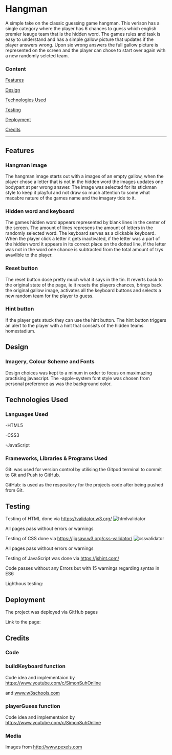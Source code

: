 # Hangman 
A simple take on the classic guessing game hangman. This verison has a single category where the player has 6 chances to guess which english premier leauge team that is the hidden word. The games rules and task is easy to understand and has a simple gallow picture that updates if the player answers wrong. Upon six wrong answers the full gallow picture is represented on the screen and the player can chose to start over again with a new randomly selcted team.

### Content
[Features](#section-1)

[Design](#section-2)

[Technologies Used](#section-3)

[Testing](#section-4)

[Deployment](#section-5)

[Credits](#section-6)


------

## <a name="section-1"></a> Features

### Hangman image
The hangman image starts out with a images of an empty gallow, when the player chose a letter that is not in the hidden word the images updates one bodypart at per wrong answer. The image was selected for its stickman style to keep it playful and not draw so much attention to some what macabre nature of the games name and the imagary tide to it.     

### Hidden word and keyboard  
The games hidden word appears represented by blank lines in the center of the screen. The amount of lines represens the amount of letters in the randomly selected word. The keyboard serves as a clickable keyboard. When the player click a letter it gets inactivated, if the letter was a part of the hidden word it appears in its correct place on the dotted line, if the letter was not in the word one chance is subtracted from the total amount of trys avavlible to the player.

### Reset button
The reset button dose pretty much what it says in the tin. It reverts back to the original state of the page, ie it resets the players chances, brings back the original gallow image, activates all the keyboard buttons and selects a new random team for the player to guess.

### Hint button 
If the player gets stuck they can use the hint button. The hint button triggers an alert to the player with a hint that consists of the hidden teams homestadium. 

## <a name="section-2"></a> Design
### Imagery, Colour Scheme and Fonts
Design choices was kept to a minum in order to focus on maximazing practising javascript. The -apple-system font style was chosen from personal preference as was the background color. 



## <a name="section-3"></a> Technologies Used
### Languages Used

-HTML5

-CSS3

-JavaScript 

### Frameworks, Libraries & Programs Used

Git: was used for version control by utilising the Gitpod terminal to commit to Git and Push to GitHub.

GitHub: is used as the respository for the projects code after being pushed from Git.



## <a name="section-4"></a> Testing
Testing of HTML done via https://validator.w3.org/
![htmlvalidator](https://user-images.githubusercontent.com/93250649/169666971-2a0c180e-6514-4748-9938-b278f81d5102.JPG)

All pages pass without errors or warnings

Testing of CSS done via https://jigsaw.w3.org/css-validator/
![cssvalidator](https://user-images.githubusercontent.com/93250649/169666907-f39c9ec2-bb36-4c77-8400-b708ea088bdc.JPG)

All pages pass without errors or warnings

Testing of JavaScript was done via https://jshint.com/

Code passes without any Errors but with 15 warnings regarding syntax in ES6

Lighthous testing: 



## <a name="section-5"></a> Deployment
The project was deployed via GitHub pages 

Link to the page: 
## <a name="section-6"></a> Credits

### Code

### buildKeyboard function
Code idea and implementaion by https://www.youtube.com/c/SimonSuhOnline

and www.w3schools.com

### playerGuess function 
Code idea and implementaion by https://www.youtube.com/c/SimonSuhOnline



### Media

Images from http://www.pexels.com

